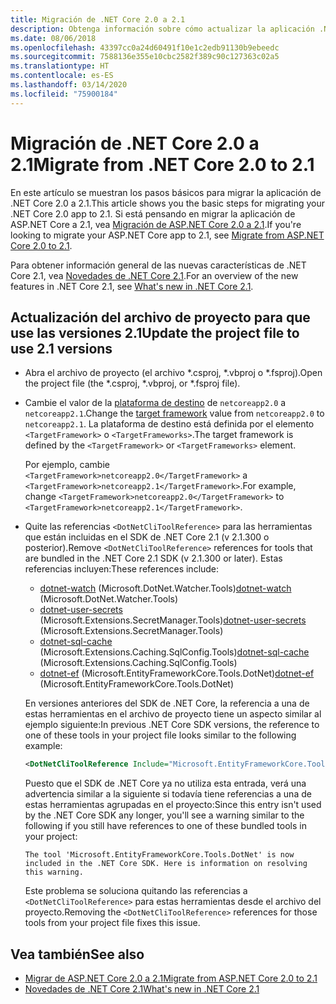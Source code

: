 ```yaml
---
title: Migración de .NET Core 2.0 a 2.1
description: Obtenga información sobre cómo actualizar la aplicación .NET Core 2.0 a 2.1.
ms.date: 08/06/2018
ms.openlocfilehash: 43397cc0a24d60491f10e1c2edb91130b9ebeedc
ms.sourcegitcommit: 7588136e355e10cbc2582f389c90c127363c02a5
ms.translationtype: HT
ms.contentlocale: es-ES
ms.lasthandoff: 03/14/2020
ms.locfileid: "75900184"
---
```

# <a name="migrate-from-net-core-20-to-21"></a><span data-ttu-id="8734b-103">Migración de .NET Core 2.0 a 2.1</span><span class="sxs-lookup"><span data-stu-id="8734b-103">Migrate from .NET Core 2.0 to 2.1</span></span>

<span data-ttu-id="8734b-104">En este artículo se muestran los pasos básicos para migrar la aplicación de .NET Core 2.0 a 2.1.</span><span class="sxs-lookup"><span data-stu-id="8734b-104">This article shows you the basic steps for migrating your .NET Core 2.0 app to 2.1.</span></span> <span data-ttu-id="8734b-105">Si está pensando en migrar la aplicación de ASP.NET Core a 2.1, vea [Migración de ASP.NET Core 2.0 a 2.1](/aspnet/core/migration/20_21).</span><span class="sxs-lookup"><span data-stu-id="8734b-105">If you're looking to migrate your ASP.NET Core app to 2.1, see [Migrate from ASP.NET Core 2.0 to 2.1](/aspnet/core/migration/20_21).</span></span>

<span data-ttu-id="8734b-106">Para obtener información general de las nuevas características de .NET Core 2.1, vea [Novedades de .NET Core 2.1](../whats-new/dotnet-core-2-1.md).</span><span class="sxs-lookup"><span data-stu-id="8734b-106">For an overview of the new features in .NET Core 2.1, see [What's new in .NET Core 2.1](../whats-new/dotnet-core-2-1.md).</span></span>

## <a name="update-the-project-file-to-use-21-versions"></a><span data-ttu-id="8734b-107">Actualización del archivo de proyecto para que use las versiones 2.1</span><span class="sxs-lookup"><span data-stu-id="8734b-107">Update the project file to use 2.1 versions</span></span>

- <span data-ttu-id="8734b-108">Abra el archivo de proyecto (el archivo \*.csproj, \*.vbproj o \*.fsproj).</span><span class="sxs-lookup"><span data-stu-id="8734b-108">Open the project file (the \*.csproj, \*.vbproj, or \*.fsproj file).</span></span>

- <span data-ttu-id="8734b-109">Cambie el valor de la [plataforma de destino](../../standard/frameworks.md) de `netcoreapp2.0` a `netcoreapp2.1`.</span><span class="sxs-lookup"><span data-stu-id="8734b-109">Change the [target framework](../../standard/frameworks.md) value from `netcoreapp2.0` to `netcoreapp2.1`.</span></span> <span data-ttu-id="8734b-110">La plataforma de destino está definida por el elemento `<TargetFramework>` o `<TargetFrameworks>`.</span><span class="sxs-lookup"><span data-stu-id="8734b-110">The target framework is defined by the `<TargetFramework>` or `<TargetFrameworks>` element.</span></span>

  <span data-ttu-id="8734b-111">Por ejemplo, cambie `<TargetFramework>netcoreapp2.0</TargetFramework>` a `<TargetFramework>netcoreapp2.1</TargetFramework>`.</span><span class="sxs-lookup"><span data-stu-id="8734b-111">For example, change `<TargetFramework>netcoreapp2.0</TargetFramework>` to `<TargetFramework>netcoreapp2.1</TargetFramework>`.</span></span>

- <span data-ttu-id="8734b-112">Quite las referencias `<DotNetCliToolReference>` para las herramientas que están incluidas en el SDK de .NET Core 2.1 (v 2.1.300 o posterior).</span><span class="sxs-lookup"><span data-stu-id="8734b-112">Remove `<DotNetCliToolReference>` references for tools that are bundled in the .NET Core 2.1 SDK (v 2.1.300 or later).</span></span> <span data-ttu-id="8734b-113">Estas referencias incluyen:</span><span class="sxs-lookup"><span data-stu-id="8734b-113">These references include:</span></span>

  - <span data-ttu-id="8734b-114">[dotnet-watch](https://github.com/dotnet/aspnetcore/blob/master/src/Tools/dotnet-watch/README.md) (Microsoft.DotNet.Watcher.Tools)</span><span class="sxs-lookup"><span data-stu-id="8734b-114">[dotnet-watch](https://github.com/dotnet/aspnetcore/blob/master/src/Tools/dotnet-watch/README.md) (Microsoft.DotNet.Watcher.Tools)</span></span>
  - <span data-ttu-id="8734b-115">[dotnet-user-secrets](https://github.com/dotnet/aspnetcore/blob/master/src/Tools/dotnet-user-secrets/README.md) (Microsoft.Extensions.SecretManager.Tools)</span><span class="sxs-lookup"><span data-stu-id="8734b-115">[dotnet-user-secrets](https://github.com/dotnet/aspnetcore/blob/master/src/Tools/dotnet-user-secrets/README.md) (Microsoft.Extensions.SecretManager.Tools)</span></span>
  - <span data-ttu-id="8734b-116">[dotnet-sql-cache](https://github.com/dotnet/aspnetcore/blob/master/src/Tools/dotnet-sql-cache/README.md) (Microsoft.Extensions.Caching.SqlConfig.Tools)</span><span class="sxs-lookup"><span data-stu-id="8734b-116">[dotnet-sql-cache](https://github.com/dotnet/aspnetcore/blob/master/src/Tools/dotnet-sql-cache/README.md) (Microsoft.Extensions.Caching.SqlConfig.Tools)</span></span>
  - <span data-ttu-id="8734b-117">[dotnet-ef](/ef/core/miscellaneous/cli/dotnet) (Microsoft.EntityFrameworkCore.Tools.DotNet)</span><span class="sxs-lookup"><span data-stu-id="8734b-117">[dotnet-ef](/ef/core/miscellaneous/cli/dotnet) (Microsoft.EntityFrameworkCore.Tools.DotNet)</span></span>
  
  <span data-ttu-id="8734b-118">En versiones anteriores del SDK de .NET Core, la referencia a una de estas herramientas en el archivo de proyecto tiene un aspecto similar al ejemplo siguiente:</span><span class="sxs-lookup"><span data-stu-id="8734b-118">In previous .NET Core SDK versions, the reference to one of these tools in your project file looks similar to the following example:</span></span>

  ```xml
  <DotNetCliToolReference Include="Microsoft.EntityFrameworkCore.Tools.DotNet" Version="2.0.0" />
  ```

  <span data-ttu-id="8734b-119">Puesto que el SDK de .NET Core ya no utiliza esta entrada, verá una advertencia similar a la siguiente si todavía tiene referencias a una de estas herramientas agrupadas en el proyecto:</span><span class="sxs-lookup"><span data-stu-id="8734b-119">Since this entry isn't used by the .NET Core SDK any longer, you'll see a warning similar to the following if you still have references to one of these bundled tools in your project:</span></span>
  
  `The tool 'Microsoft.EntityFrameworkCore.Tools.DotNet' is now included in the .NET Core SDK. Here is information on resolving this warning.`
  
  <span data-ttu-id="8734b-120">Este problema se soluciona quitando las referencias a `<DotNetCliToolReference>` para estas herramientas desde el archivo del proyecto.</span><span class="sxs-lookup"><span data-stu-id="8734b-120">Removing the `<DotNetCliToolReference>` references for those tools from your project file fixes this issue.</span></span>

## <a name="see-also"></a><span data-ttu-id="8734b-121">Vea también</span><span class="sxs-lookup"><span data-stu-id="8734b-121">See also</span></span>

- [<span data-ttu-id="8734b-122">Migrar de ASP.NET Core 2.0 a 2.1</span><span class="sxs-lookup"><span data-stu-id="8734b-122">Migrate from ASP.NET Core 2.0 to 2.1</span></span>](/aspnet/core/migration/20_21)
- [<span data-ttu-id="8734b-123">Novedades de .NET Core 2.1</span><span class="sxs-lookup"><span data-stu-id="8734b-123">What's new in .NET Core 2.1</span></span>](../whats-new/dotnet-core-2-1.md)
